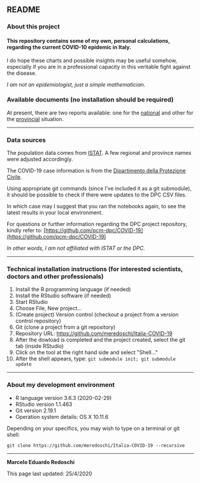## README 

### About this project

#### This repository contains some of my own, personal calculations, regarding the current COVID-10 epidemic in Italy.  

I do hope these charts and possible insights may be useful somehow, especially if you are in a professional capacity in this veritable fight against the disease. 

*I am not an epidemiologist, just a simple mathematician.*

### Available documents (no installation should be required)

At present, there are two reports available: one for the [national](notebooks/national.html) and other for the [provincial](notebooks/provinces.html) situation.

---

### Data sources

The population data comes from [ISTAT](http://dati.istat.it/Index.aspx?QueryId=18460&lang=en).  A few regional and province names were adjusted accordingly.

The COVID-19 case information is from the [Dipartimento della Protezione Civile](http://www.protezionecivile.gov.it).  

Using appropriate git commands (since I've included it as a git submodule), it should be possible to check if there were updates to the DPC CSV files.  

In which case may I suggest that you ran the notebooks again, to see the latest results in your local environment.

For questions or further information regarding the DPC project repository, kindly refer to: [https://github.com/pcm-dpc/COVID-19](https://github.com/pcm-dpc/COVID-19)

*In other words, I am not affiliated with ISTAT or the DPC.*   

---

### Technical installation instructions (for interested scientists, doctors and other professionals)

1. Install the R programming language (if needed)
2. Install the RStudio software (if needed)
3. Start RStudio
4. Choose File, New project...
5. (Create project) Version control (checkout a project from a version control repository)
6. Git (clone a project from a git repository)
7. Repository URL: https://github.com/meredoschi/Italia-COVID-19
8. After the dowload is completed and the project created, select the git tab (inside RStudio)
9. Click on the tool at the right hand side and select "Shell..."
10. After the shell appears, type: `git submodule init; git submodule update`

---

### About my development environment 

- R language version 3.6.3 (2020-02-29)
- RStudio version 1.1.463
- Git version 2.19.1
- Operation system details:  OS X 10.11.6

Depending on your specifics, you may wish to type on a terminal or git shell: 

`git clone https://github.com/meredoschi/Italia-COVID-19 --recursive`

---

**Marcelo Eduardo Redoschi**

This page last updated: 25/4/2020